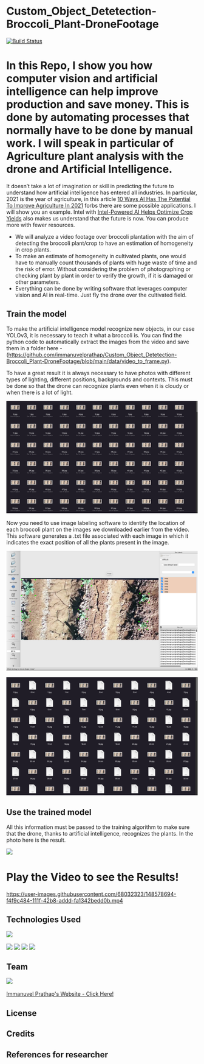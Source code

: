 # Custom_Object_Detetection-Broccoli_Plant-DroneFootage

[![Build Status](https://travis-ci.org/joemccann/dillinger.svg?branch=master)](https://travis-ci.org/joemccann/dillinger)

# In this Repo, I show you how computer vision and artificial intelligence can help improve production and save money. This is done by automating processes that normally have to be done by manual work. I will speak in particular of Agriculture plant analysis with the drone and Artificial Intelligence.

It doesn’t take a lot of imagination or skill in predicting the future to understand how artificial intelligence has entered all industries. In particular, 2021 is the year of agriculture, in this article [10 Ways AI Has The Potential To Improve Agriculture In 2021](https://www.forbes.com/sites/louiscolumbus/2021/02/17/10-ways-ai-has-the-potential-to-improve-agriculture-in-2021/?sh=472dfdee7f3b) forbs there are some possible applications. I will show you an example.
Intel with [Intel-Powered AI Helps Optimize Crop Yields](https://www.intel.it/content/www/it/it/big-data/article/agriculture-harvests-big-data.html) also makes us understand that the future is now. You can produce more with fewer resources.

- We will analyze a video footage over broccoli plantation with the aim of detecting the broccoli plant/crop to have an estimation of homogeneity in crop plants. 
- To make an estimate of homogeneity in cultivated plants, one would have to manually count thousands of plants with huge waste of time and the risk of error. Without considering the problem of photographing or checking plant by plant in order to verify the growth, if it is damaged or other parameters.
- Everything can be done by writing software that leverages computer vision and AI in real-time. Just fly the drone over the cultivated field.

## Train the model
To make the artificial intelligence model recognize new objects, in our case YOLOv3, it is necessary to teach it what a broccoli is. You can find the python code to automatically extract the images from the video and save them in a folder here - (https://github.com/immanuvelprathap/Custom_Object_Detetection-Broccoli_Plant-DroneFootage/blob/main/data/video_to_frame.py).

To have a great result it is always necessary to have photos with different types of lighting, different positions, backgrounds and contexts. This must be done so that the drone can recognize plants even when it is cloudy or when there is a lot of light.

![](images/Screenshot.png)

Now you need to use image labeling software to identify the location of each broccoli plant on the images we downloaded earlier from the video. This software generates a .txt file associated with each image in which it indicates the exact position of all the plants present in the image.

![](images/Screenshot1.png)

![](images/Screenshot2.png)

## Use the trained model

All this information must be passed to the training algorithm to make sure that the drone, thanks to artificial intelligence, recognizes the plants. In the photo here is the result.

![](images/Screenshot3.png)

# Play the Video to see the Results!


https://user-images.githubusercontent.com/68032323/148578694-f4f9c484-111f-42b8-addd-fa1342bedd0b.mp4

## Technologies Used

![](https://forthebadge.com/images/badges/made-with-python.svg)

<img target="_blank" src="https://miro.medium.com/max/1400/1*-QTg-_71YF0SVshMEaKZ_g.png" width=200>

<img target="_blank" src="https://keras.io/img/logo.png" width=200>

<img target="_blank" src="https://upload.wikimedia.org/wikipedia/commons/thumb/0/05/Scikit_learn_logo_small.svg/1200px-Scikit_learn_logo_small.svg.png" width=200>

<img target="_blank" src="https://miro.medium.com/max/800/1*bMyMOvHmXZAmuJxwYvsctg.jpeg" width=200>


## Team

<img target="_blank" src="https://avatars.githubusercontent.com/u/68032323?v=4" width=200> 

[Immanuvel Prathap's Website - Click Here!](https://immanuvelprathap.in/)

## License

## Credits

## References for researcher


